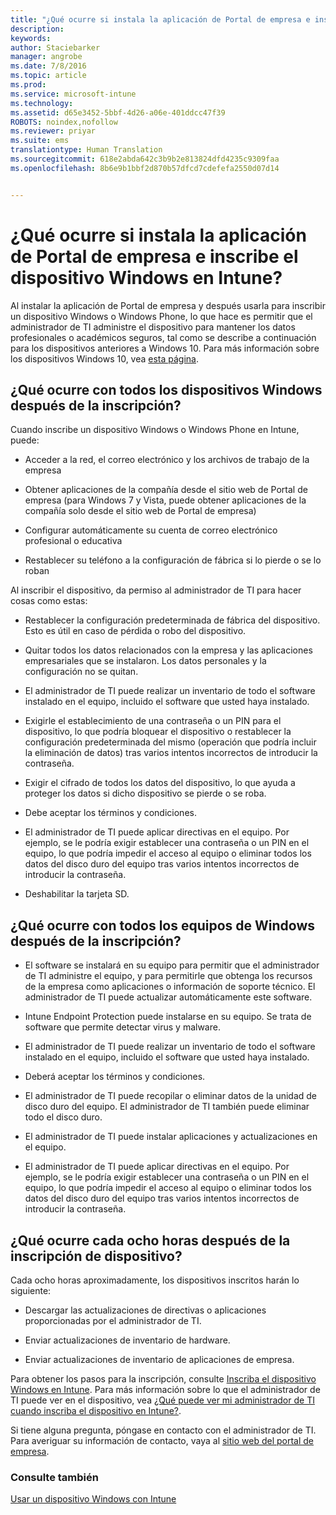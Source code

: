 ```yaml
---
title: "¿Qué ocurre si instala la aplicación de Portal de empresa e inscribe el dispositivo Windows en Intune? | Microsoft Intune"
description: 
keywords: 
author: Staciebarker
manager: angrobe
ms.date: 7/8/2016
ms.topic: article
ms.prod: 
ms.service: microsoft-intune
ms.technology: 
ms.assetid: d65e3452-5bbf-4d26-a06e-401ddcc47f39
ROBOTS: noindex,nofollow
ms.reviewer: priyar
ms.suite: ems
translationtype: Human Translation
ms.sourcegitcommit: 618e2abda642c3b9b2e813824dfd4235c9309faa
ms.openlocfilehash: 8b6e9b1bbf2d870b57dfcd7cdefefa2550d07d14


---
```



# ¿Qué ocurre si instala la aplicación de Portal de empresa e inscribe el dispositivo Windows en Intune?

Al instalar la aplicación de Portal de empresa y después usarla para inscribir un dispositivo Windows o Windows Phone, lo que hace es permitir que el administrador de TI administre el dispositivo para mantener los datos profesionales o académicos seguros, tal como se describe a continuación para los dispositivos anteriores a Windows 10. Para más información sobre los dispositivos Windows 10, vea [esta página](what-happens-if-you-install-the-company-portal-app-and-enroll-your-device-in-intune-windows10.md).

## ¿Qué ocurre con todos los dispositivos Windows después de la inscripción?
Cuando inscribe un dispositivo Windows o Windows Phone en Intune, puede:

-   Acceder a la red, el correo electrónico y los archivos de trabajo de la empresa

-   Obtener aplicaciones de la compañía desde el sitio web de Portal de empresa (para Windows 7 y Vista, puede obtener aplicaciones de la compañía solo desde el sitio web de Portal de empresa)

-   Configurar automáticamente su cuenta de correo electrónico profesional o educativa

-   Restablecer su teléfono a la configuración de fábrica si lo pierde o se lo roban

Al inscribir el dispositivo, da permiso al administrador de TI para hacer cosas como estas:

-   Restablecer la configuración predeterminada de fábrica del dispositivo. Esto es útil en caso de pérdida o robo del dispositivo.

-   Quitar todos los datos relacionados con la empresa y las aplicaciones empresariales que se instalaron. Los datos personales y la configuración no se quitan.

-   El administrador de TI puede realizar un inventario de todo el software instalado en el equipo, incluido el software que usted haya instalado.

-   Exigirle el establecimiento de una contraseña o un PIN para el dispositivo, lo que podría bloquear el dispositivo o restablecer la configuración predeterminada del mismo (operación que podría incluir la eliminación de datos) tras varios intentos incorrectos de introducir la contraseña.

-   Exigir el cifrado de todos los datos del dispositivo, lo que ayuda a proteger los datos si dicho dispositivo se pierde o se roba.

-   Debe aceptar los términos y condiciones.

-   El administrador de TI puede aplicar directivas en el equipo. Por ejemplo, se le podría exigir establecer una contraseña o un PIN en el equipo, lo que podría impedir el acceso al equipo o eliminar todos los datos del disco duro del equipo tras varios intentos incorrectos de introducir la contraseña.

-   Deshabilitar la tarjeta SD.

## ¿Qué ocurre con todos los equipos de Windows después de la inscripción?

-  El software se instalará en su equipo para permitir que el administrador de TI administre el equipo, y para permitirle que obtenga los recursos de la empresa como aplicaciones o información de soporte técnico. El administrador de TI puede actualizar automáticamente este software.

-  Intune Endpoint Protection puede instalarse en su equipo. Se trata de software que permite detectar virus y malware.

-  El administrador de TI puede realizar un inventario de todo el software instalado en el equipo, incluido el software que usted haya instalado.

-  Deberá aceptar los términos y condiciones.

-  El administrador de TI puede recopilar o eliminar datos de la unidad de disco duro del equipo. El administrador de TI también puede eliminar todo el disco duro.

-  El administrador de TI puede instalar aplicaciones y actualizaciones en el equipo.

-  El administrador de TI puede aplicar directivas en el equipo. Por ejemplo, se le podría exigir establecer una contraseña o un PIN en el equipo, lo que podría impedir el acceso al equipo o eliminar todos los datos del disco duro del equipo tras varios intentos incorrectos de introducir la contraseña.


## ¿Qué ocurre cada ocho horas después de la inscripción de dispositivo?
Cada ocho horas aproximadamente, los dispositivos inscritos harán lo siguiente:

-   Descargar las actualizaciones de directivas o aplicaciones proporcionadas por el administrador de TI.

-   Enviar actualizaciones de inventario de hardware.

-   Enviar actualizaciones de inventario de aplicaciones de empresa.

Para obtener los pasos para la inscripción, consulte [Inscriba el dispositivo Windows en Intune](enroll-your-device-in-intune-windows.md). Para más información sobre lo que el administrador de TI puede ver en el dispositivo, vea [¿Qué puede ver mi administrador de TI cuando inscriba el dispositivo en Intune?](what-can-your-it-administrator-see-when-you-enroll-your-device-in-intune-windows.md).

Si tiene alguna pregunta, póngase en contacto con el administrador de TI. Para averiguar su información de contacto, vaya al [sitio web del portal de empresa](http://portal.manage.microsoft.com).

### Consulte también
[Usar un dispositivo Windows con Intune](using-your-windows-device-with-intune.md)



<!--HONumber=Jul16_HO4-->


